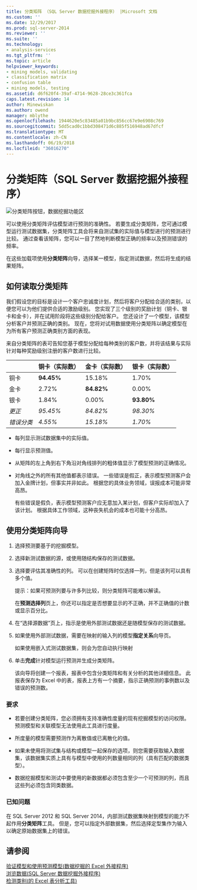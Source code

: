 ```yaml
---
title: 分类矩阵 （SQL Server 数据挖掘外接程序） |Microsoft 文档
ms.custom: ''
ms.date: 12/29/2017
ms.prod: sql-server-2014
ms.reviewer: ''
ms.suite: ''
ms.technology:
- analysis-services
ms.tgt_pltfrm: ''
ms.topic: article
helpviewer_keywords:
- mining models, validating
- classification matrix
- confusion table
- mining models, testing
ms.assetid: d6f620f4-39af-4714-9628-28ce3c361fca
caps.latest.revision: 14
author: Minewiskan
ms.author: owend
manager: mblythe
ms.openlocfilehash: 1944620e5c83485a01b9bc856cc67e9e6908c769
ms.sourcegitcommit: 5dd5cad0c1bbd308471d6c885f516948ad67dfcf
ms.translationtype: MT
ms.contentlocale: zh-CN
ms.lasthandoff: 06/19/2018
ms.locfileid: "36016270"
---
```

# <a name="classification-matrix-sql-server-data-mining-add-ins"></a>分类矩阵（SQL Server 数据挖掘外接程序）
  ![分类矩阵按钮，数据挖掘功能区](media/dmc-cmatrix.gif "分类矩阵按钮，数据挖掘功能区")  
  
 可以使用分类矩阵评估模型进行预测的准确性。 若要生成分类矩阵，您可通过模型运行测试数据集，分类矩阵工具会将来自测试集的实际值与模型进行的预测进行比较。 通过查看该矩阵，您可以一目了然地判断模型正确的频率以及预测错误的频率。  
  
 在这些加载项使用**分类矩阵**向导，选择某一模型，指定测试数据，然后将生成的结果矩阵。  
  
## <a name="how-to-read-a-classification-matrix"></a>如何读取分类矩阵  
 我们假设您的目标是设计一个客户忠诚度计划，然后将客户分配给合适的类别，以便您可以为他们提供合适的激励级别。 您实现了三个级别的奖励计划（铜卡、银卡和金卡），并在试用阶段将这些级别分配给客户。 您还设计了一个模型，该模型分析客户并预测正确的类别。 现在，您将对试用数据使用分类矩阵以确定模型在为所有客户预测正确类别方面的表现。  
  
 来自分类矩阵的表可告知您基于模型分配给每种类别的客户数，并将该结果与实际针对每种奖励级别注册的客户数进行比较。  
  
||铜卡（实际数）|金卡（实际数）|银卡（实际数）|  
|-|-----------------------|---------------------|-----------------------|  
|铜卡|**94.45%**|15.18%|1.70%|  
|金卡|2.72%|**84.82%**|0.00%|  
|银卡|1.84%|0.00%|**93.80%**|  
|*更正*|*95.45%*|*84.82%*|*98.30%*|  
|*错误分类*|*4.55%*|*15.18%*|*1.70%*|  
  
-   每列显示测试数据集中的实际值。  
  
-   每行显示预测值。  
  
-   从矩阵的左上角到右下角沿对角线排列的粗体值显示了模型预测的正确情况。  
  
-   对角线之外的所有其他值都表示错误。 一些错误是假正，表示模型预测客户会加入金牌计划，但事实并非如此。  根据您的具体业务领域，误报成本可能非常高昂。  
  
     有些错误是假负，表示模型预测客户应无意加入某计划，但客户实际却加入了该计划。 根据具体工作领域，这种丧失机会的成本也可能十分高昂。  
  
## <a name="using-the-classification-matrix-wizard"></a>使用分类矩阵向导  
  
1.  选择预测要基于的挖掘模型。  
  
2.  选择新测试数据的源，或使用随结构保存的测试数据。  
  
3.  选择要评估其准确性的列。 可以在创建矩阵时仅选择一列，但是该列可以具有多个值。  
  
     提示：如果可预测列要与许多列比较，则分类矩阵可能难以解读。  
  
     在**预测选择列**页上，你还可以指定是否想要显示的不正确，并不正确值的计数或显示百分比。  
  
4.  在“选择源数据”页上，指示是使用外部测试数据还是随模型保存的测试数据。  
  
5.  如果使用外部测试数据，需要在映射的输入列的模型**指定关系**向导页。  
  
     如果使用嵌入式测试数据集，则会为您自动执行映射  
  
6.  单击**完成**针对模型运行预测并生成分类矩阵。  
  
     该向导将创建一个报表，报表中包含分类矩阵和有关分析的其他详细信息。 此报表保存为 Excel 中的表，报表上方有一个摘要，指示正确预测的事例数以及错误的预测数。  
  
### <a name="requirements"></a>要求  
  
-   若要创建分类矩阵，您必须拥有支持准确性度量的现有挖掘模型的访问权限。 预测模型和关联模型无法使用此工具进行度量。  
  
-   所度量的模型需要预测作为离散值或已离散化的值。  
  
-   如果未使用将测试集与结构或模型一起保存的选项，则您需要获取输入数据集，该数据集实质上具有与模型中使用的列数量相同的列（具有匹配的数据类型）。  
  
-   数据挖掘模型和测试中要使用的新数据都必须包含至少一个可预测的列，而且这些列必须包含同类数据。  
  
### <a name="known-issues"></a>已知问题  
 在 SQL Server 2012 和 SQL Server 2014，内部测试数据集映射到模型的能力不起作用**分类矩阵**工具。 但是，您可以指定外部数据集，然后选择定型集作为输入以确定原始数据集上的错误。  
  
## <a name="see-also"></a>请参阅  
 [验证模型和使用预测模型&#40;数据挖掘的 Excel 外接程序&#41;](validating-models-and-using-models-for-prediction-data-mining-add-ins-for-excel.md)   
 [浏览数据&#40;SQL Server 数据挖掘外接程序&#41;](explore-data-sql-server-data-mining-add-ins.md)   
 [检测类别&#40;的 Excel 表分析工具&#41;](detect-categories-table-analysis-tools-for-excel.md)  
  
  
